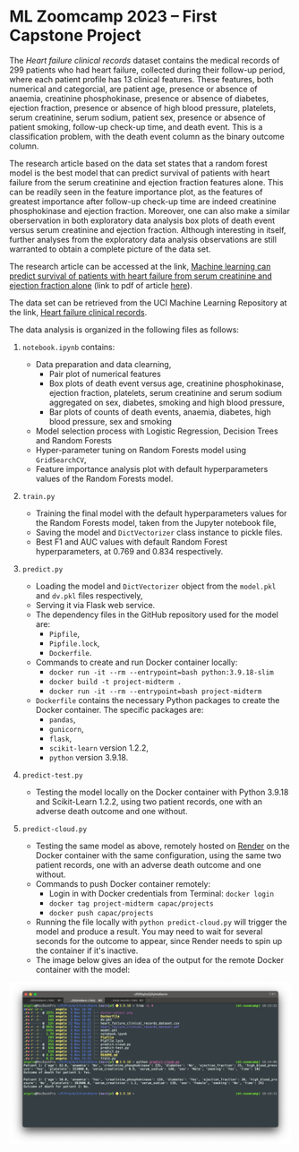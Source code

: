 # ML Zoomcamp 2023 &ndash; First Capstone Project

The _Heart failure clinical records_ dataset contains the medical records of 299 patients who had heart failure, collected during their follow-up period, where each patient profile has 13 clinical features. These features, both numerical and categorcial, are patient age, presence or absence of anaemia, creatinine phosphokinase, presence or absence of diabetes, ejection fraction, presence or absence of high blood pressure, platelets, serum creatinine, serum sodium, patient sex, presence or absence of patient smoking, follow-up check-up time, and death event. This is a classification problem, with the death event column as the binary outcome column.

The research article based on the data set states that a random forest model is the best model that can predict survival of patients with heart failure from the serum creatinine and ejection fraction features alone. This can be readily seen in the feature importance plot, as the features of greatest importance after follow-up check-up time are indeed creatinine phosphokinase and ejection fraction. Moreover, one can also make a similar oberservation in both exploratory data analysis box plots of death event versus serum creatinine and ejection fraction. Although interesting in itself, further analyses from the exploratory data analysis observations are still warranted to obtain a complete picture of the data set.

The research article can be accessed at the link, [Machine learning can predict survival of patients with heart failure from serum creatinine and ejection fraction alone](https://www.semanticscholar.org/paper/Machine-learning-can-predict-survival-of-patients-Chicco-Jurman/e64579d8593140396b518682bb3a47ba246684eb) (link to pdf of article [here](https://bmcmedinformdecismak.biomedcentral.com/counter/pdf/10.1186/s12911-020-1023-5.pdf)).

The data set can be retrieved from the UCI Machine Learning Repository at the link, [Heart failure clinical records](http://archive.ics.uci.edu/dataset/519/heart+failure+clinical+records).

The data analysis is organized in the following files as follows:

1. `notebook.ipynb` contains:
    * Data preparation and data clearning,
        * Pair plot of numerical features
        * Box plots of death event versus age, creatinine phosphokinase, ejection fraction, platelets, serum creatinine and serum sodium aggregated on sex, diabetes, smoking and high blood pressure,
        * Bar plots of counts of death events, anaemia, diabetes, high blood pressure, sex and smoking
    * Model selection process with Logistic Regression, Decision Trees and Random Forests
    * Hyper-parameter tuning on Random Forests model using `GridSearchCV`,
    * Feature importance analysis plot with default hyperparameters values of the Random Forests model.

2. `train.py`
    * Training the final model with the default hyperparameters values for the Random Forests model, taken from the Jupyter notebook file,
    * Saving the model and `DictVectorizer` class instance to pickle files.
    * Best F1 and AUC values with default Random Forest hyperparameters, at 0.769 and 0.834 respectively.

3. `predict.py`
    * Loading the model and `DictVectorizer` object from the `model.pkl` and `dv.pkl` files respectively,
    * Serving it via Flask web service.
    * The dependency files in the GitHub repository used for the model are:
        * `Pipfile`,
        * `Pipfile.lock`,
        * `Dockerfile`. 
    * Commands to create and run Docker container locally:
        * `docker run -it --rm --entrypoint=bash python:3.9.18-slim`
        * `docker build -t project-midterm .`
        * `docker run -it --rm --entrypoint=bash project-midterm`
    * `Dockerfile` contains the necessary Python packages to create the Docker container. The specific packages are:
        * `pandas`,
        * `gunicorn`,
        * `flask`,
        * `scikit-learn` version 1.2.2,
        * `python` version 3.9.18.

4. `predict-test.py`
    * Testing the model locally on the Docker container with Python 3.9.18 and Scikit-Learn 1.2.2, using two patient records, one with an adverse death outcome and one without.

5. `predict-cloud.py`
    * Testing the same model as above, remotely hosted on [Render](https://render.com/) on the Docker container with the same configuration, using the same two patient records, one with an adverse death outcome and one without.
    * Commands to push Docker container remotely:
        * Login in with Docker credentials from Terminal: `docker login`
        * `docker tag project-midterm capac/projects`
        * `docker push capac/projects`
    * Running the file locally with `python predict-cloud.py` will trigger the model and produce a result. You may need to wait for several seconds for the outcome to appear, since Render needs to spin up the container if it's inactive.
    * The image below gives an idea of the output for the remote Docker container with the model:

![](docker-output.png)